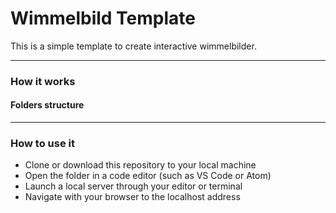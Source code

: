 # Wimmelbild Template
This is a simple template to create interactive wimmelbilder.

----
### How it works

#### Folders structure

----
### How to use it
- Clone or download this repository to your local machine
- Open the folder in a code editor (such as VS Code or Atom)
- Launch a local server through your editor or terminal
- Navigate with your browser to the localhost address
